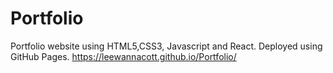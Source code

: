 # Portfolio
Portfolio website using HTML5,CSS3, Javascript and React. Deployed using GitHub Pages.
https://leewannacott.github.io/Portfolio/
